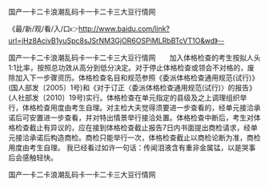 国产一卡二卡浪潮乱码卡一卡二卡三大豆行情网

《最/新/观/看/入/口👉http://www.baidu.com/link?url=jHz8AcivB1yuSpc8sJSrNM3GjOR6OSPiMLRbBTcVT1O&wd》--

国产一卡二卡浪潮乱码卡一卡二卡三大豆行情网　　加入体格检查的考生按拟人头1:1比率，按照总功效从高分到低分决定。对于停止体格检查或领会不对格的，废除加入下一步骤资历。体格检查名目和规范参照《委派体格检查通用规范(试行)》(国人部发〔2005〕1号)和《对于订正〈委派体格检查通用规范(试行)〉的报告》(人社部发〔2010〕19号)实行。体格检查在单元指定的县级及之上调理组织举行，体格检查用度由考生自理。对主检大夫觉得须要进一步查看的，经单元接洽承诺后可安置进一步查看，并对特出情景举行接洽处置。体格检查中断后，考生对体格检查截止有异议的，应在接到体格检查截止报告7日内书面提出商检请求，经单元接洽承诺后构造商检。商检只能举行一次，体格检查截止以商检论断为准，商检用度由考生自理。
我已经看过如许一句话：传闻泪液含有重非金属锰，以是哭事后会感触轻快。





国产一卡二卡浪潮乱码卡一卡二卡三大豆行情网
